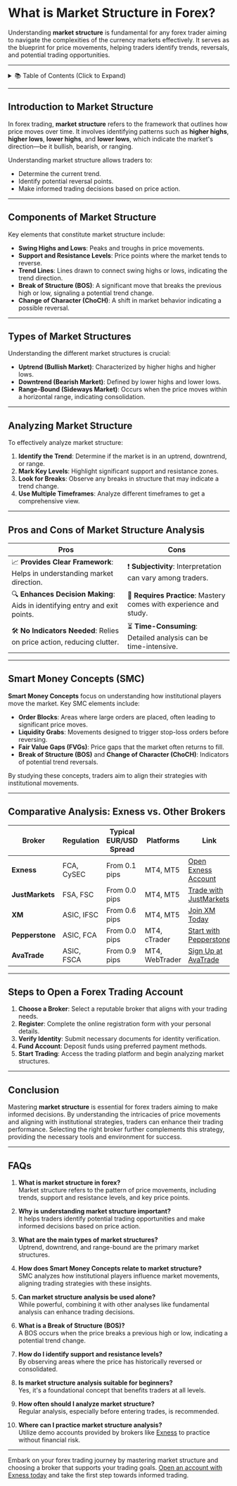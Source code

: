 # What is Market Structure in Forex?

Understanding **market structure** is fundamental for any forex trader aiming to navigate the complexities of the currency markets effectively. It serves as the blueprint for price movements, helping traders identify trends, reversals, and potential trading opportunities.

---

<details>
<summary>📚 Table of Contents (Click to Expand)</summary>

1. [Introduction to Market Structure](#introduction-to-market-structure)
2. [Components of Market Structure](#components-of-market-structure)
3. [Types of Market Structures](#types-of-market-structures)
4. [Analyzing Market Structure](#analyzing-market-structure)
5. [Pros and Cons of Market Structure Analysis](#pros-and-cons-of-market-structure-analysis)
6. [Smart Money Concepts (SMC)](#smart-money-concepts-smc)
7. [Comparative Analysis: Exness vs. Other Brokers](#comparative-analysis-exness-vs-other-brokers)
8. [Steps to Open a Forex Trading Account](#steps-to-open-a-forex-trading-account)
9. [Conclusion](#conclusion)
10. [FAQs](#faqs)

</details>

---

## Introduction to Market Structure

In forex trading, **market structure** refers to the framework that outlines how price moves over time. It involves identifying patterns such as **higher highs**, **higher lows**, **lower highs**, and **lower lows**, which indicate the market's direction—be it bullish, bearish, or ranging.

Understanding market structure allows traders to:

- Determine the current trend.
- Identify potential reversal points.
- Make informed trading decisions based on price action.

---

## Components of Market Structure

Key elements that constitute market structure include:

- **Swing Highs and Lows**: Peaks and troughs in price movements.
- **Support and Resistance Levels**: Price points where the market tends to reverse.
- **Trend Lines**: Lines drawn to connect swing highs or lows, indicating the trend direction.
- **Break of Structure (BOS)**: A significant move that breaks the previous high or low, signaling a potential trend change.
- **Change of Character (ChoCH)**: A shift in market behavior indicating a possible reversal.

---

## Types of Market Structures

Understanding the different market structures is crucial:

- **Uptrend (Bullish Market)**: Characterized by higher highs and higher lows.
- **Downtrend (Bearish Market)**: Defined by lower highs and lower lows.
- **Range-Bound (Sideways Market)**: Occurs when the price moves within a horizontal range, indicating consolidation.

---

## Analyzing Market Structure

To effectively analyze market structure:

1. **Identify the Trend**: Determine if the market is in an uptrend, downtrend, or range.
2. **Mark Key Levels**: Highlight significant support and resistance zones.
3. **Look for Breaks**: Observe any breaks in structure that may indicate a trend change.
4. **Use Multiple Timeframes**: Analyze different timeframes to get a comprehensive view.

---

## Pros and Cons of Market Structure Analysis

| Pros                                                                 | Cons                                                                  |
|----------------------------------------------------------------------|-----------------------------------------------------------------------|
| 📈 **Provides Clear Framework**: Helps in understanding market direction. | ❗ **Subjectivity**: Interpretation can vary among traders.             |
| 🔍 **Enhances Decision Making**: Aids in identifying entry and exit points. | 🧠 **Requires Practice**: Mastery comes with experience and study.      |
| 🛠️ **No Indicators Needed**: Relies on price action, reducing clutter. | ⏳ **Time-Consuming**: Detailed analysis can be time-intensive.         |

---

## Smart Money Concepts (SMC)

**Smart Money Concepts** focus on understanding how institutional players move the market. Key SMC elements include:

- **Order Blocks**: Areas where large orders are placed, often leading to significant price moves.
- **Liquidity Grabs**: Movements designed to trigger stop-loss orders before reversing.
- **Fair Value Gaps (FVGs)**: Price gaps that the market often returns to fill.
- **Break of Structure (BOS)** and **Change of Character (ChoCH)**: Indicators of potential trend reversals.

By studying these concepts, traders aim to align their strategies with institutional movements.

---

## Comparative Analysis: Exness vs. Other Brokers

| Broker        | Regulation           | Typical EUR/USD Spread | Platforms        | Link                                                                 |
|---------------|----------------------|------------------------|------------------|--------------------------------------------------------------------------------|
| **Exness**    | FCA, CySEC           | From 0.1 pips          | MT4, MT5         | [Open Exness Account](https://one.exnesstrack.org/a/english23)                 |
| **JustMarkets** | FSA, FSC           | From 0.0 pips          | MT4, MT5         | [Trade with JustMarkets](https://one.justmarkets.link/a/79iqw0j6nj)            |
| **XM**        | ASIC, IFSC           | From 0.6 pips          | MT4, MT5         | [Join XM Today](https://clicks.pipaffiliates.com/c?c=589901&l=en&p=0)          |
| **Pepperstone** | ASIC, FCA          | From 0.0 pips          | MT4, cTrader     | [Start with Pepperstone](https://trk.pepperstonepartners.com/aff_c?offer_id=367&aff_id=33954) |
| **AvaTrade**  | ASIC, FSCA           | From 0.9 pips          | MT4, WebTrader   | [Sign Up at AvaTrade](https://www.avatrade.com?versionId=10301&tag=194438)     |

---

## Steps to Open a Forex Trading Account

1. **Choose a Broker**: Select a reputable broker that aligns with your trading needs.
2. **Register**: Complete the online registration form with your personal details.
3. **Verify Identity**: Submit necessary documents for identity verification.
4. **Fund Account**: Deposit funds using preferred payment methods.
5. **Start Trading**: Access the trading platform and begin analyzing market structures.

---

## Conclusion

Mastering **market structure** is essential for forex traders aiming to make informed decisions. By understanding the intricacies of price movements and aligning with institutional strategies, traders can enhance their trading performance. Selecting the right broker further complements this strategy, providing the necessary tools and environment for success.

---

## FAQs

1. **What is market structure in forex?**  
   Market structure refers to the pattern of price movements, including trends, support and resistance levels, and key price points.

2. **Why is understanding market structure important?**  
   It helps traders identify potential trading opportunities and make informed decisions based on price action.

3. **What are the main types of market structures?**  
   Uptrend, downtrend, and range-bound are the primary market structures.

4. **How does Smart Money Concepts relate to market structure?**  
   SMC analyzes how institutional players influence market movements, aligning trading strategies with these insights.

5. **Can market structure analysis be used alone?**  
   While powerful, combining it with other analyses like fundamental analysis can enhance trading decisions.

6. **What is a Break of Structure (BOS)?**  
   A BOS occurs when the price breaks a previous high or low, indicating a potential trend change.

7. **How do I identify support and resistance levels?**  
   By observing areas where the price has historically reversed or consolidated.

8. **Is market structure analysis suitable for beginners?**  
   Yes, it's a foundational concept that benefits traders at all levels.

9. **How often should I analyze market structure?**  
   Regular analysis, especially before entering trades, is recommended.

10. **Where can I practice market structure analysis?**  
    Utilize demo accounts provided by brokers like [Exness](https://one.exnesstrack.org/a/english23) to practice without financial risk.

---

Embark on your forex trading journey by mastering market structure and choosing a broker that supports your trading goals. [Open an account with Exness today](https://one.exnesstrack.org/a/english23) and take the first step towards informed trading.

